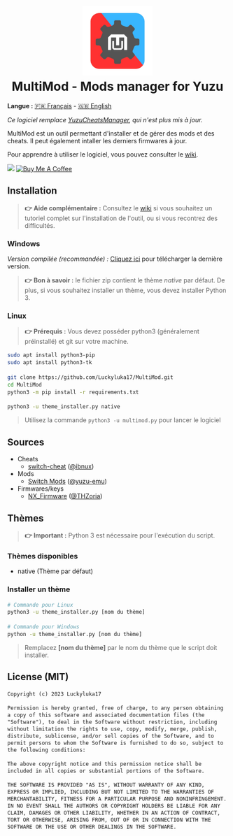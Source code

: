<h1 align="center"><img src="assets/img/logo.png" width="160px"><br/>MultiMod - Mods manager for Yuzu</h1>

**Langue :** [🇫🇷 Français](https://github.com/Luckyluka17/MultiMod/blob/main/README.md) - [🇬🇧 English](https://github.com/Luckyluka17/MultiMod/blob/main/README_EN.md)


_Ce logiciel remplace [YuzuCheatsManager](https://github.com/Luckyluka17/YuzuCheatsManager), qui n'est plus mis à jour._

MultiMod est un outil permettant d'installer et de gérer des mods et des cheats. Il peut également intaller les derniers firmwares à jour.

Pour apprendre à utiliser le logiciel, vous pouvez consulter le [wiki](https://github.com/Luckyluka17/MultiMod/wiki).

<a href=""><img src="https://www.allkpop.com/upload/2021/01/content/262046/1611711962-discord-button.png" width="105px"></a>
<a href="https://www.buymeacoffee.com/luckyluka17" target="_blank"><img src="https://cdn.buymeacoffee.com/buttons/v2/default-yellow.png" alt="Buy Me A Coffee" width="120px"></a>

## Installation

>  **👉 Aide complémentaire :** Consultez le [wiki](https://github.com/Luckyluka17/MultiMod/wiki) si vous souhaitez un tutoriel complet sur l'installation de l'outil, ou si vous recontrez des difficultés.

### Windows

_Version compilée (recommandée) :_ 
[Cliquez ici](https://github.com/Luckyluka17/MultiMod/releases/latest/download/multimod.zip) pour télécharger la dernière version.

> **👉 Bon à savoir :** le fichier zip contient le thème _native_ par défaut. De plus, si vous souhaitez installer un thème, vous devez installer Python 3. 

### Linux

> **👉 Prérequis :** Vous devez posséder python3 (généralement préinstallé) et git sur votre machine. 

```sh
sudo apt install python3-pip
sudo apt install python3-tk

git clone https://github.com/Luckyluka17/MultiMod.git
cd MultiMod
python3 -m pip install -r requirements.txt

python3 -u theme_installer.py native
```

> Utilisez la commande `python3 -u multimod.py` pour lancer le logiciel

## Sources

- Cheats
    - [switch-cheat](https://github.com/ibnux/switch-cheat) ([@ibnux](https://github.com/ibnux))
- Mods
    - [Switch Mods](https://github.com/yuzu-emu/yuzu/wiki/Switch-Mods) ([@yuzu-emu](https://github.com/yuzu-emu))
- Firmwares/keys
    - [NX_Firmware](https://github.com/THZoria/NX_Firmware) ([@THZoria](https://github.com/THZoria))

## Thèmes

> **👉 Important :** Python 3 est nécessaire pour l'exécution du script.

### Thèmes disponibles
- native (Thème par défaut)

### Installer un thème
```sh
# Commande pour Linux
python3 -u theme_installer.py [nom du thème]

# Commande pour Windows
python -u theme_installer.py [nom du thème]
```
> Remplacez **[nom du thème]** par le nom du thème que le script doit installer.

## License (MIT)
```
Copyright (c) 2023 Luckyluka17

Permission is hereby granted, free of charge, to any person obtaining a copy of this software and associated documentation files (the "Software"), to deal in the Software without restriction, including without limitation the rights to use, copy, modify, merge, publish, distribute, sublicense, and/or sell copies of the Software, and to permit persons to whom the Software is furnished to do so, subject to the following conditions:

The above copyright notice and this permission notice shall be included in all copies or substantial portions of the Software.

THE SOFTWARE IS PROVIDED "AS IS", WITHOUT WARRANTY OF ANY KIND, EXPRESS OR IMPLIED, INCLUDING BUT NOT LIMITED TO THE WARRANTIES OF MERCHANTABILITY, FITNESS FOR A PARTICULAR PURPOSE AND NONINFRINGEMENT. IN NO EVENT SHALL THE AUTHORS OR COPYRIGHT HOLDERS BE LIABLE FOR ANY CLAIM, DAMAGES OR OTHER LIABILITY, WHETHER IN AN ACTION OF CONTRACT, TORT OR OTHERWISE, ARISING FROM, OUT OF OR IN CONNECTION WITH THE SOFTWARE OR THE USE OR OTHER DEALINGS IN THE SOFTWARE.

```
